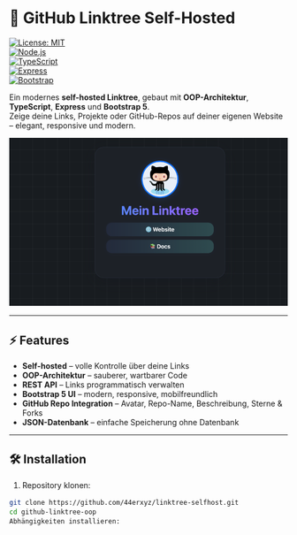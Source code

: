 # 🚀 GitHub Linktree Self-Hosted

[![License: MIT](https://img.shields.io/badge/License-MIT-blue.svg)](LICENSE)  
[![Node.js](https://img.shields.io/badge/Node.js-20.x-green)](https://nodejs.org/)  
[![TypeScript](https://img.shields.io/badge/TypeScript-5.9-blue)](https://www.typescriptlang.org/)  
[![Express](https://img.shields.io/badge/Express-4.18-yellow)](https://expressjs.com/)  
[![Bootstrap](https://img.shields.io/badge/Bootstrap-5.3-purple)](https://getbootstrap.com/)

Ein modernes **self-hosted Linktree**, gebaut mit **OOP-Architektur**, **TypeScript**, **Express** und **Bootstrap 5**.  
Zeige deine Links, Projekte oder GitHub-Repos auf deiner eigenen Website – elegant, responsive und modern.


![Screenshot](img.png)



---

## ⚡ Features

- **Self-hosted** – volle Kontrolle über deine Links
- **OOP-Architektur** – sauberer, wartbarer Code
- **REST API** – Links programmatisch verwalten
- **Bootstrap 5 UI** – modern, responsive, mobilfreundlich
- **GitHub Repo Integration** – Avatar, Repo-Name, Beschreibung, Sterne & Forks
- **JSON-Datenbank** – einfache Speicherung ohne Datenbank

---

## 🛠 Installation

1. Repository klonen:
```bash
git clone https://github.com/44erxyz/linktree-selfhost.git
cd github-linktree-oop
Abhängigkeiten installieren:
